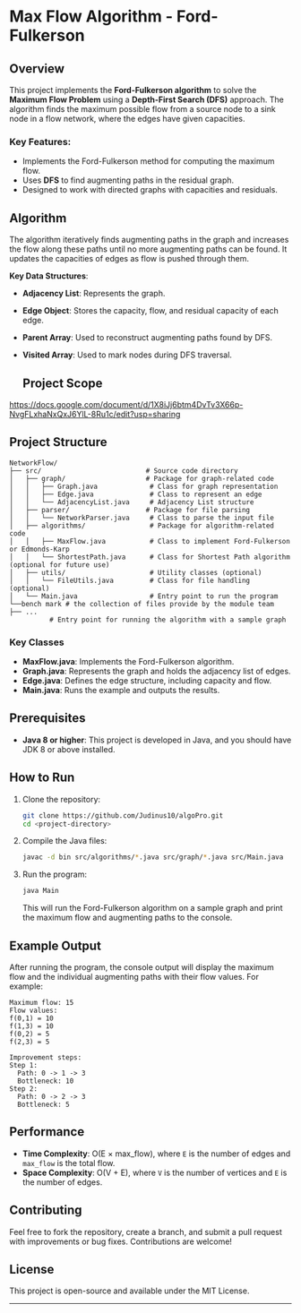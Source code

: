 # Max Flow Algorithm - Ford-Fulkerson

## Overview
This project implements the **Ford-Fulkerson algorithm** to solve the **Maximum Flow Problem** using a **Depth-First Search (DFS)** approach. The algorithm finds the maximum possible flow from a source node to a sink node in a flow network, where the edges have given capacities.

### Key Features:
- Implements the Ford-Fulkerson method for computing the maximum flow.
- Uses **DFS** to find augmenting paths in the residual graph.
- Designed to work with directed graphs with capacities and residuals.

## Algorithm
The algorithm iteratively finds augmenting paths in the graph and increases the flow along these paths until no more augmenting paths can be found. It updates the capacities of edges as flow is pushed through them.

**Key Data Structures**:
- **Adjacency List**: Represents the graph.
- **Edge Object**: Stores the capacity, flow, and residual capacity of each edge.
- **Parent Array**: Used to reconstruct augmenting paths found by DFS.
- **Visited Array**: Used to mark nodes during DFS traversal.

  ## Project Scope
https://docs.google.com/document/d/1X8iJj6btm4DvTv3X66p-NvgFLxhaNxQxJ6YlL-8Ru1c/edit?usp=sharing


## Project Structure

```
NetworkFlow/
├── src/                          # Source code directory
│   ├── graph/                    # Package for graph-related code
│   │   ├── Graph.java             # Class for graph representation
│   │   ├── Edge.java              # Class to represent an edge
│   │   └── AdjacencyList.java     # Adjacency List structure
│   ├── parser/                   # Package for file parsing
│   │   └── NetworkParser.java     # Class to parse the input file
│   ├── algorithms/                # Package for algorithm-related code
│   │   ├── MaxFlow.java           # Class to implement Ford-Fulkerson or Edmonds-Karp
│   │   └── ShortestPath.java      # Class for Shortest Path algorithm (optional for future use)
│   ├── utils/                     # Utility classes (optional)
│   │   └── FileUtils.java         # Class for file handling (optional)
│   └── Main.java                  # Entry point to run the program
└──bench mark # the collection of files provide by the module team
├── ...
          # Entry point for running the algorithm with a sample graph
```

### Key Classes
- **MaxFlow.java**: Implements the Ford-Fulkerson algorithm.
- **Graph.java**: Represents the graph and holds the adjacency list of edges.
- **Edge.java**: Defines the edge structure, including capacity and flow.
- **Main.java**: Runs the example and outputs the results.

## Prerequisites
- **Java 8 or higher**: This project is developed in Java, and you should have JDK 8 or above installed.

## How to Run

1. Clone the repository:

   ```bash
   git clone https://github.com/Judinus10/algoPro.git
   cd <project-directory>
   ```

2. Compile the Java files:

   ```bash
   javac -d bin src/algorithms/*.java src/graph/*.java src/Main.java
   ```

3. Run the program:

   ```bash
   java Main
   ```

   This will run the Ford-Fulkerson algorithm on a sample graph and print the maximum flow and augmenting paths to the console.

## Example Output

After running the program, the console output will display the maximum flow and the individual augmenting paths with their flow values. For example:

```
Maximum flow: 15
Flow values:
f(0,1) = 10
f(1,3) = 10
f(0,2) = 5
f(2,3) = 5

Improvement steps:
Step 1:
  Path: 0 -> 1 -> 3
  Bottleneck: 10
Step 2:
  Path: 0 -> 2 -> 3
  Bottleneck: 5
```

## Performance
- **Time Complexity**: O(E × max_flow), where `E` is the number of edges and `max_flow` is the total flow.
- **Space Complexity**: O(V + E), where `V` is the number of vertices and `E` is the number of edges.

## Contributing

Feel free to fork the repository, create a branch, and submit a pull request with improvements or bug fixes. Contributions are welcome!

## License

This project is open-source and available under the MIT License.

---

